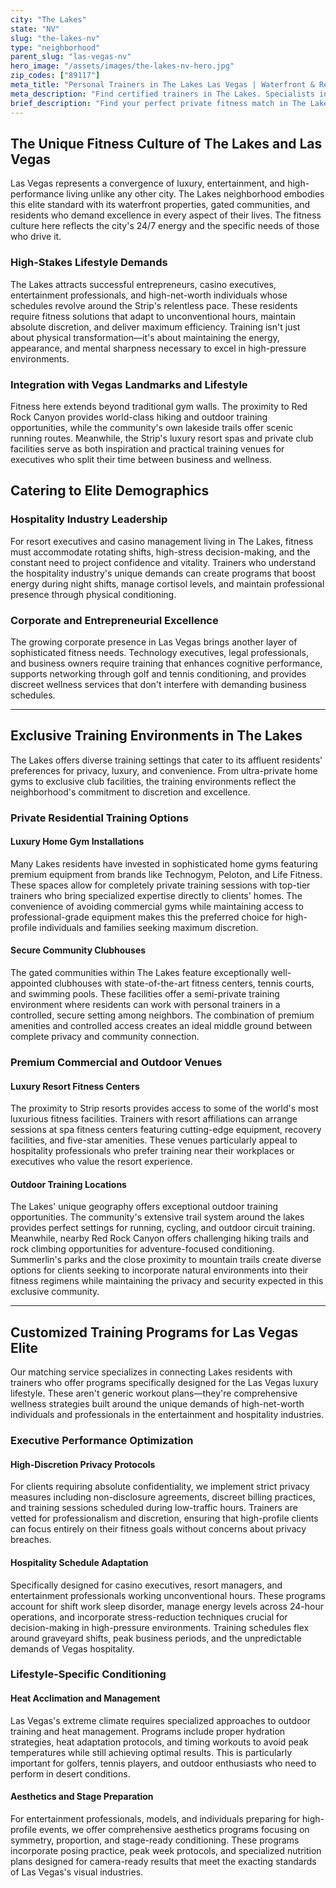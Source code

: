 ```yaml
---
city: "The Lakes"
state: "NV"
slug: "the-lakes-nv"
type: "neighborhood"
parent_slug: "las-vegas-nv"
hero_image: "/assets/images/the-lakes-nv-hero.jpg"
zip_codes: ["89117"]
meta_title: "Personal Trainers in The Lakes Las Vegas | Waterfront & Residential Fitness"
meta_description: "Find certified trainers in The Lakes. Specialists in lakefront property amenities, residential home gyms, and strength conditioning."
brief_description: "Find your perfect private fitness match in The Lakes, Las Vegas. Our exclusive service connects high-net-worth individuals, resort executives, and discerning professionals with elite personal trainers who understand the unique demands of Las Vegas living. We specialize in discrete, high-privacy training arrangements tailored to hospitality schedules, corporate demands, and luxury lifestyles. Whether you need in-home sessions, private gym access, or customized wellness programming, we match you with certified professionals who deliver exceptional results while maintaining complete confidentiality. Transform your fitness journey with a trainer who understands the exclusive standards of The Lakes community."
---
```

## The Unique Fitness Culture of The Lakes and Las Vegas

Las Vegas represents a convergence of luxury, entertainment, and high-performance living unlike any other city. The Lakes neighborhood embodies this elite standard with its waterfront properties, gated communities, and residents who demand excellence in every aspect of their lives. The fitness culture here reflects the city's 24/7 energy and the specific needs of those who drive it.

### High-Stakes Lifestyle Demands

The Lakes attracts successful entrepreneurs, casino executives, entertainment professionals, and high-net-worth individuals whose schedules revolve around the Strip's relentless pace. These residents require fitness solutions that adapt to unconventional hours, maintain absolute discretion, and deliver maximum efficiency. Training isn't just about physical transformation—it's about maintaining the energy, appearance, and mental sharpness necessary to excel in high-pressure environments.

### Integration with Vegas Landmarks and Lifestyle

Fitness here extends beyond traditional gym walls. The proximity to Red Rock Canyon provides world-class hiking and outdoor training opportunities, while the community's own lakeside trails offer scenic running routes. Meanwhile, the Strip's luxury resort spas and private club facilities serve as both inspiration and practical training venues for executives who split their time between business and wellness.

## Catering to Elite Demographics

### Hospitality Industry Leadership

For resort executives and casino management living in The Lakes, fitness must accommodate rotating shifts, high-stress decision-making, and the constant need to project confidence and vitality. Trainers who understand the hospitality industry's unique demands can create programs that boost energy during night shifts, manage cortisol levels, and maintain professional presence through physical conditioning.

### Corporate and Entrepreneurial Excellence

The growing corporate presence in Las Vegas brings another layer of sophisticated fitness needs. Technology executives, legal professionals, and business owners require training that enhances cognitive performance, supports networking through golf and tennis conditioning, and provides discreet wellness services that don't interfere with demanding business schedules.

---

## Exclusive Training Environments in The Lakes

The Lakes offers diverse training settings that cater to its affluent residents' preferences for privacy, luxury, and convenience. From ultra-private home gyms to exclusive club facilities, the training environments reflect the neighborhood's commitment to discretion and excellence.

### Private Residential Training Options

#### Luxury Home Gym Installations

Many Lakes residents have invested in sophisticated home gyms featuring premium equipment from brands like Technogym, Peloton, and Life Fitness. These spaces allow for completely private training sessions with top-tier trainers who bring specialized expertise directly to clients' homes. The convenience of avoiding commercial gyms while maintaining access to professional-grade equipment makes this the preferred choice for high-profile individuals and families seeking maximum discretion.

#### Secure Community Clubhouses

The gated communities within The Lakes feature exceptionally well-appointed clubhouses with state-of-the-art fitness centers, tennis courts, and swimming pools. These facilities offer a semi-private training environment where residents can work with personal trainers in a controlled, secure setting among neighbors. The combination of premium amenities and controlled access creates an ideal middle ground between complete privacy and community connection.

### Premium Commercial and Outdoor Venues

#### Luxury Resort Fitness Centers

The proximity to Strip resorts provides access to some of the world's most luxurious fitness facilities. Trainers with resort affiliations can arrange sessions at spa fitness centers featuring cutting-edge equipment, recovery facilities, and five-star amenities. These venues particularly appeal to hospitality professionals who prefer training near their workplaces or executives who value the resort experience.

#### Outdoor Training Locations

The Lakes' unique geography offers exceptional outdoor training opportunities. The community's extensive trail system around the lakes provides perfect settings for running, cycling, and outdoor circuit training. Meanwhile, nearby Red Rock Canyon offers challenging hiking trails and rock climbing opportunities for adventure-focused conditioning. Summerlin's parks and the close proximity to mountain trails create diverse options for clients seeking to incorporate natural environments into their fitness regimens while maintaining the privacy and security expected in this exclusive community.

---

## Customized Training Programs for Las Vegas Elite

Our matching service specializes in connecting Lakes residents with trainers who offer programs specifically designed for the Las Vegas luxury lifestyle. These aren't generic workout plans—they're comprehensive wellness strategies built around the unique demands of high-net-worth individuals and professionals in the entertainment and hospitality industries.

### Executive Performance Optimization

#### High-Discretion Privacy Protocols

For clients requiring absolute confidentiality, we implement strict privacy measures including non-disclosure agreements, discreet billing practices, and training sessions scheduled during low-traffic hours. Trainers are vetted for professionalism and discretion, ensuring that high-profile clients can focus entirely on their fitness goals without concerns about privacy breaches.

#### Hospitality Schedule Adaptation

Specifically designed for casino executives, resort managers, and entertainment professionals working unconventional hours. These programs account for shift work sleep disorder, manage energy levels across 24-hour operations, and incorporate stress-reduction techniques crucial for decision-making in high-pressure environments. Training schedules flex around graveyard shifts, peak business periods, and the unpredictable demands of Vegas hospitality.

### Lifestyle-Specific Conditioning

#### Heat Acclimation and Management

Las Vegas's extreme climate requires specialized approaches to outdoor training and heat management. Programs include proper hydration strategies, heat adaptation protocols, and timing workouts to avoid peak temperatures while still achieving optimal results. This is particularly important for golfers, tennis players, and outdoor enthusiasts who need to perform in desert conditions.

#### Aesthetics and Stage Preparation

For entertainment professionals, models, and individuals preparing for high-profile events, we offer comprehensive aesthetics programs focusing on symmetry, proportion, and stage-ready conditioning. These programs incorporate posing practice, peak week protocols, and specialized nutrition plans designed for camera-ready results that meet the exacting standards of Las Vegas's visual industries.